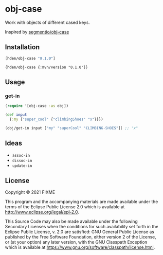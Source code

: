 # obj-case

Work with objects of different cased keys.

Inspired by [segmentio/obj-case](https://github.com/segmentio/obj-case)

## Installation

```project.clj
[hden/obj-case "0.1.0"]
```

```deps.edn
{hden/obj-case {:mvn/version "0.1.0"}}
```

## Usage

### get-in

```clojure
(require '[obj-case :as obj])

(def input
  {:my {"super_cool" {"climbingShoes" "x"}}})

(obj/get-in input ["my" "superCool" "CLIMBING-SHOES"]) ;; "x"
```

## Ideas

* `assoc-in`
* `dissoc-in`
* `update-in`

## License

Copyright © 2021 FIXME

This program and the accompanying materials are made available under the
terms of the Eclipse Public License 2.0 which is available at
http://www.eclipse.org/legal/epl-2.0.

This Source Code may also be made available under the following Secondary
Licenses when the conditions for such availability set forth in the Eclipse
Public License, v. 2.0 are satisfied: GNU General Public License as published by
the Free Software Foundation, either version 2 of the License, or (at your
option) any later version, with the GNU Classpath Exception which is available
at https://www.gnu.org/software/classpath/license.html.
